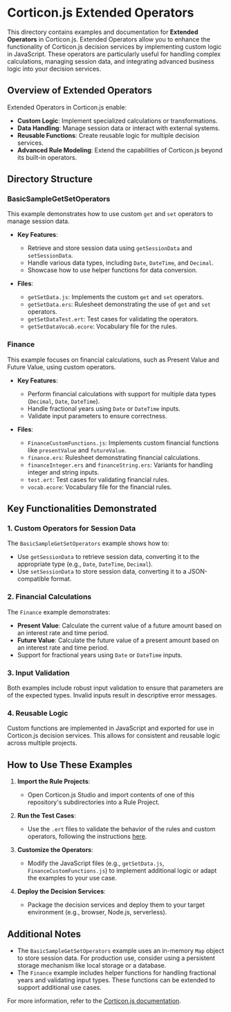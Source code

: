 # Corticon.js Extended Operators

This directory contains examples and documentation for **Extended Operators** in Corticon.js. Extended Operators allow you to enhance the functionality of Corticon.js decision services by implementing custom logic in JavaScript. These operators are particularly useful for handling complex calculations, managing session data, and integrating advanced business logic into your decision services.

## Overview of Extended Operators

Extended Operators in Corticon.js enable:
- **Custom Logic**: Implement specialized calculations or transformations.
- **Data Handling**: Manage session data or interact with external systems.
- **Reusable Functions**: Create reusable logic for multiple decision services.
- **Advanced Rule Modeling**: Extend the capabilities of Corticon.js beyond its built-in operators.

## Directory Structure

### **BasicSampleGetSetOperators**
This example demonstrates how to use custom `get` and `set` operators to manage session data.

- **Key Features**:
  - Retrieve and store session data using `getSessionData` and `setSessionData`.
  - Handle various data types, including `Date`, `DateTime`, and `Decimal`.
  - Showcase how to use helper functions for data conversion.

- **Files**:
  - `getSetData.js`: Implements the custom `get` and `set` operators.
  - `getSetData.ers`: Rulesheet demonstrating the use of `get` and `set` operators.
  - `getSetDataTest.ert`: Test cases for validating the operators.
  - `getSetDataVocab.ecore`: Vocabulary file for the rules.

### **Finance**
This example focuses on financial calculations, such as Present Value and Future Value, using custom operators.

- **Key Features**:
  - Perform financial calculations with support for multiple data types (`Decimal`, `Date`, `DateTime`).
  - Handle fractional years using `Date` or `DateTime` inputs.
  - Validate input parameters to ensure correctness.

- **Files**:
  - `FinanceCustomFunctions.js`: Implements custom financial functions like `presentValue` and `futureValue`.
  - `finance.ers`: Rulesheet demonstrating financial calculations.
  - `financeInteger.ers` and `financeString.ers`: Variants for handling integer and string inputs.
  - `test.ert`: Test cases for validating financial rules.
  - `vocab.ecore`: Vocabulary file for the financial rules.

## Key Functionalities Demonstrated

### **1. Custom Operators for Session Data**
The `BasicSampleGetSetOperators` example shows how to:
- Use `getSessionData` to retrieve session data, converting it to the appropriate type (e.g., `Date`, `DateTime`, `Decimal`).
- Use `setSessionData` to store session data, converting it to a JSON-compatible format.

### **2. Financial Calculations**
The `Finance` example demonstrates:
- **Present Value**: Calculate the current value of a future amount based on an interest rate and time period.
- **Future Value**: Calculate the future value of a present amount based on an interest rate and time period.
- Support for fractional years using `Date` or `DateTime` inputs.

### **3. Input Validation**
Both examples include robust input validation to ensure that parameters are of the expected types. Invalid inputs result in descriptive error messages.

### **4. Reusable Logic**
Custom functions are implemented in JavaScript and exported for use in Corticon.js decision services. This allows for consistent and reusable logic across multiple projects.

## How to Use These Examples

1. **Import the Rule Projects**:
   - Open Corticon.js Studio and import contents of one of this repository's subdirectories into a Rule Project.

2. **Run the Test Cases**:
   - Use the `.ert` files to validate the behavior of the rules and custom operators, following the instructions [here](https://docs.progress.com/bundle/corticon-js-integration/page/Customized-data-access-operators.html#:~:text=How%20to%20set%20a%20mock%20implementation%20for%20the%20Studio%20tester). 

3. **Customize the Operators**:
   - Modify the JavaScript files (e.g., `getSetData.js`, `FinanceCustomFunctions.js`) to implement additional logic or adapt the examples to your use case.

4. **Deploy the Decision Services**:
   - Package the decision services and deploy them to your target environment (e.g., browser, Node.js, serverless).

## Additional Notes

- The `BasicSampleGetSetOperators` example uses an in-memory `Map` object to store session data. For production use, consider using a persistent storage mechanism like local storage or a database.
- The `Finance` example includes helper functions for handling fractional years and validating input types. These functions can be extended to support additional use cases.

For more information, refer to the [Corticon.js documentation](https://docs.progress.com/bundle/corticon-js-integration/page/About-Corticon.js-integration.html).